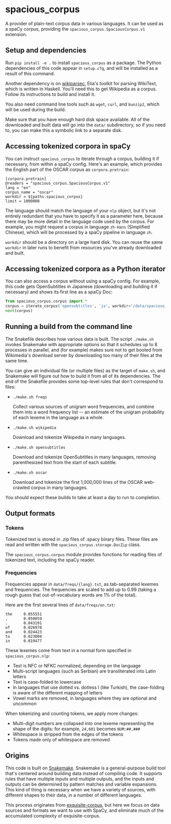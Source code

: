# spacious_corpus

A provider of plain-text corpus data in various languages. It can be used
as a spaCy corpus, providing the `spacious_corpus.SpaciousCorpus.v1`
extension.

## Setup and dependencies

Run `pip install -e .` to install `spacious_corpus` as a package. The Python
dependencies of this code appear in `setup.cfg`, and will be installed as a
result of this command.

Another dependency is on [wikiparsec][], Elia's toolkit for parsing WikiText,
which is written in Haskell. You'll need this to get Wikipedia as a corpus.
Follow its instructions to build and install it.

[wikiparsec]: https://github.com/rspeer/wikiparsec

You also need command line tools such as `wget`, `curl`, and `bunzip2`, which
will be used during the build.

Make sure that you have enough hard disk space available. All of the downloaded
and built data will go into the `data/` subdirectory, so if you need to, you can
make this a symbolic link to a separate disk.

## Accessing tokenized corpora in spaCy

You can instruct `spacious_corpus` to iterate through a corpus, building it
if necessary, from within a spaCy config. Here's an example, which provides
the English part of the OSCAR corpus as `corpora.pretrain`:

```
[corpora.pretrain]
@readers = "spacious_corpus.SpaciousCorpus.v1"
lang = "en"
corpus_name = "oscar"
workdir = ${paths.spacious_corpus}
limit = 1000000
```

The language should match the language of your `nlp` object, but it's not
entirely redundant that you have to specify it as a parameter here, because
there may be more detail in the language code used by the corpus. For example,
you might request a corpus in language `zh-Hans` (Simplified Chinese), which
will be processed by a spaCy pipeline in language `zh`.

`workdir` should be a directory on a large hard disk. You can reuse the same
`workdir` in later runs to benefit from resources you've already downloaded
and built.

## Accessing tokenized corpora as a Python iterator

You can also access a corpus without using a spaCy config. For example, this
code gets OpenSubtitles in Japanese (downloading and building it if necessary)
and shows its first line as a spaCy Doc:

```python
from spacious_corpus.corpus import *
corpus = iterate_corpus('opensubtitles', 'ja', workdir='/data/spacious_corpus')
next(corpus)
```

## Running a build from the command line

The Snakefile describes how various data is built. The script `./make.sh`
invokes Snakemake with appropriate options so that it schedules up to 8
processes in parallel, and (for example) makes sure not to get booted from
Wikimedia's download server by downloading too many of their files at the same
time.

You can give an individual file (or multiple files) as the target of `make.sh`,
and Snakemake will figure out how to build it from all of its dependencies. The
end of the Snakefile provides some top-level rules that don't correspond to
files:

* `./make.sh freqs`
  
  Collect various sources of unigram word frequencies, and combine them into
  a word frequency list -- an estimate of the unigram probability of each
  lexeme in the language as a whole.

* `./make.sh wikipedia`

  Download and tokenize Wikipedia in many languages.

* `./make.sh opensubtitles`

  Download and tokenize OpenSubtitles in many languages, removing parenthesized
  text from the start of each subtitle.

* `./make.sh oscar`

  Download and tokenize the first 1,000,000 lines of the OSCAR web-crawled
  corpus in many languages.

You should expect these builds to take at least a day to run to completion.

## Output formats

### Tokens

Tokenized text is stored in .zip files of .spacy binary files. These files are
read and written with the `spacious_corpus.storage.DocZip` class.

The `spacious_corpus.corpus` module provides functions for reading files of
tokenized text, including the spaCy reader.

### Frequencies

Frequencies appear in `data/freqs/{lang}.txt`, as tab-separated lexemes and
frequencies. The frequencies are scaled to add up to 0.99 (taking a rough guess
that out-of-vocabulary words are 1% of the total).

Here are the first several lines of `data/freqs/en.txt`:

```
the     0.055551
,       0.050059
.       0.043191
of      0.026978
and     0.024423
to      0.023004
in      0.019477
```

These lexemes come from text in a normal form specified in `spacious_corpus.nlp`:

- Text is NFC or NFKC normalized, depending on the language
- Multi-script languages (such as Serbian) are transliterated into Latin letters
- Text is case-folded to lowercase
- In languages that use dotted vs. dotless I (like Turkish), the case-folding is
  aware of the different mapping of letters
- Vowel marks are removed, in languages where they are optional and uncommon

When tokenizing and counting tokens, we apply more changes:

- Multi-digit numbers are collapsed into one lexeme representing the shape of
  the digits: for example, `24,601` becomes `NUM:##,###`
- Whitespace is stripped from the edges of the tokens
- Tokens made only of whitespace are removed

## Origins

This code is built on [Snakemake][]. Snakemake is a general-purpose build tool
that's centered around building data instead of compiling code. It supports
rules that have multiple inputs and multiple outputs, and the inputs and outputs
can be determined by pattern matches and variable expansions. This kind of thing
is necessary when we have a variety of sources, with different shapes to their
data, in a number of different languages.

[snakemake]: https://snakemake.readthedocs.io/en/stable/

This process originates from [exquisite-corpus][], but here we focus on data
sources and formats we want to use with SpaCy, and eliminate much of the
accumulated complexity of exquisite-corpus.

[exquisite-corpus]: https://github.com/LuminosoInsight/exquisite-corpus
